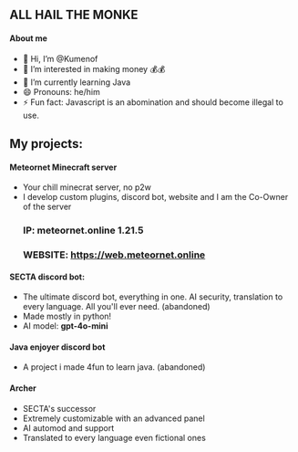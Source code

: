 ## **ALL HAIL THE MONKE**
#### About me
- 👋 Hi, I’m @Kumenof
- 👀 I’m interested in making money 💰💰
- 🌱 I’m currently learning Java
- 😄 Pronouns: he/him
- ⚡ Fun fact: Javascript is an abomination and should become illegal to use.

## My projects:
#### **Meteornet Minecraft server**
  - Your chill minecrat server, no p2w
  - I develop custom plugins, discord bot, website and I am the Co-Owner of the server
    ### IP: meteornet.online 1.21.5
    ### WEBSITE: https://web.meteornet.online
#### **SECTA discord bot**:
  - The ultimate discord bot, everything in one. AI security, translation to every language. All you'll ever need. (abandoned)
  - Made mostly in python!
  - AI model: **gpt-4o-mini**
#### **Java enjoyer discord bot**
  - A project i made 4fun to learn java. (abandoned)
#### **Archer**
  - SECTA's successor
  - Extremely customizable with an advanced panel
  - AI automod and support
  - Translated to every language even fictional ones


<!---
Kumenof/Kumenof is a ✨ special ✨ repository because its `README.md` (this file) appears on your GitHub profile.
You can click the Preview link to take a look at your changes.
--->
